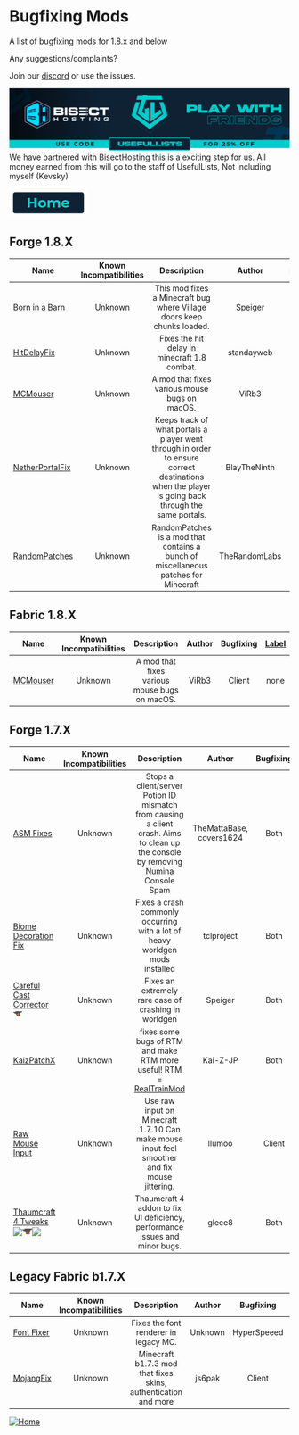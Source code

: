 # Bugfixing Mods

A list of bugfixing mods for 1.8.x and below

Any suggestions/complaints?

Join our [discord](https://discord.gg/8nzHYhVUQS) or use the issues.

[![Bisect Hosting Image](/images/promo.png)](https://bisecthosting.com/UsefulLists)
We have partnered with BisectHosting this is a exciting step for us. All money earned from this will go to the staff of UsefulLists, Not including myself (Kevsky)

[![Home](/images/button_small/home.png)](/README.md)

## Forge 1.8.X

| Name | Known Incompatibilities | Description | Author | Bugfixing | [Label](/README.md#labels) |
| --- | :---: | :---: | :---: | :---: | :---: |
| [Born in a Barn](https://www.curseforge.com/minecraft/mc-mods/born-in-a-barn) | Unknown | This mod fixes a Minecraft bug where Village doors keep chunks loaded. | Speiger | Server | none |
| [HitDelayFix](https://github.com/ghast/HitDelayFixMod) | Unknown | Fixes the hit delay in minecraft 1.8 combat. | standayweb | Client | none |
| [MCMouser](https://modrinth.com/mod/mcmouser) | Unknown |  A mod that fixes various mouse bugs on macOS. | ViRb3 | Client | none |
| [NetherPortalFix](https://www.curseforge.com/minecraft/mc-mods/netherportalfix) | Unknown | Keeps track of what portals a player went through in order to ensure correct destinations when the player is going back through the same portals. | BlayTheNinth | Server | none |
| [RandomPatches](https://www.curseforge.com/minecraft/mc-mods/randompatches-forge) | Unknown | RandomPatches is a mod that contains a bunch of miscellaneous patches for Minecraft | TheRandomLabs | Both | none |

## Fabric 1.8.X

| Name | Known Incompatibilities | Description | Author | Bugfixing | [Label](/README.md#labels) |
| --- | :---: | :---: | :---: | :---: | :---: |
| [MCMouser](https://modrinth.com/mod/mcmouser) | Unknown |  A mod that fixes various mouse bugs on macOS. | ViRb3 | Client | none |

## Forge 1.7.X

| Name | Known Incompatibilities | Description | Author | Bugfixing | [Label](/README.md#labels) | License |
| --- | :---: | :---: | :---: | :---: | :---: | :---: |
| [ASM Fixes](https://www.curseforge.com/minecraft/mc-mods/raw-input-1-12-2) | Unknown | Stops a client/server Potion ID mismatch from causing a client crash. Aims to clean up the console by removing Numina Console Spam | TheMattaBase, covers1624 | Both | none |
| [Biome Decoration Fix](https://www.curseforge.com/minecraft/mc-mods/biome-decoration-fix) | Unknown | Fixes a crash commonly occurring with a lot of heavy worldgen mods installed | tclproject | Both | None | 
| [Careful Cast Corrector](https://www.curseforge.com/minecraft/mc-mods/careful-cast-corrector-ccc) [![CurseForge Logo](/images/platform_icons/CurseForge.png)](https://www.curseforge.com/minecraft/mc-mods/careful-cast-corrector-ccc) | Unknown | Fixes an extremely rare case of crashing in worldgen | Speiger | Both | None |
| [KaizPatchX](https://github.com/Kai-Z-JP/KaizPatchX) | Unknown | fixes some bugs of RTM and make RTM more useful! RTM = [RealTrainMod](https://www.curseforge.com/minecraft/mc-mods/realtrainmod) | Kai-Z-JP | Both | none |
| [Raw Mouse Input](https://www.curseforge.com/minecraft/mc-mods/raw-input-1-12-2) | Unknown | Use raw input on Minecraft 1.7.10 Can make mouse input feel smoother and fix mouse jittering. | llumoo | Client | none |
| [Thaumcraft 4 Tweaks](https://www.curseforge.com/minecraft/mc-mods/tc4tweaks)<br>[<img src=/images/modrinth.ico height=18>](https://modrinth.com/mod/tc4tweaks)[<img src=/images/curseforge.png height=18>](https://www.curseforge.com/minecraft/mc-mods/tc4tweaks)[<img src=/images/github.ico height=18>](https://github.com/Glease/TC4Tweaks) | Unknown | Thaumcraft 4 addon to fix UI deficiency, performance issues and minor bugs. | gleee8 | Both | none | [AGPL-3.0](https://github.com/NordicGamerFE/UsefulModsjajaja/blob/main/license/Licenses.md#agpl-30)

## Legacy Fabric b1.7.X

| Name | Known Incompatibilities | Description | Author | Bugfixing | [Label](/README.md#labels) |
| --- | :---: | :---: | :---: | :---: | :---: |
| [Font Fixer](https://modrinth.com/mod/font-fixer) | Unknown | Fixes the font renderer in legacy MC. | Unknown | HyperSpeeed | Client | none |
| [MojangFix](https://modrinth.com/mod/mojangfix) | Unknown |   Minecraft b1.7.3 mod that fixes skins, authentication and more | js6pak | Client | none |

[![Home](https://i.imgur.com/zGuelkW.png)](/README.md)

